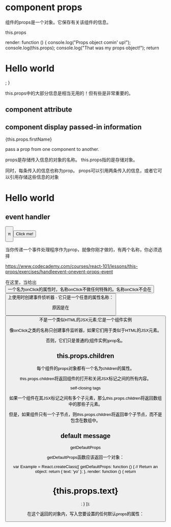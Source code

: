 # component props  


组件的props是一个对象。它保存有关该组件的信息。


this.props


render: function () {
    console.log("Props object comin' up!");
    console.log(this.props);
    console.log("That was my props object!");
    return <h1>Hello world</h1>;
}



this.props中的大部分信息是相当无用的！但有些是非常重要的。


##  component attribute

<Greeting firstName='xgqfrms' />

## component display passed-in information


{this.props.firstName}


pass a prop from one component to another.



props是存储传入信息的对象的名称。 this.props指的是存储对象。


同时，每条传入的信息也称为prop。
props可以引用两条传入的信息，或者它可以引用存储这些信息的对象


<h1 onClick={this.handleEvent}>
    Hello world
</h1>

## event handler


<Button talk={this.talk} />


π

<button onClick={this.props.talk}>
    Click me!
</button>


当你传递一个事件处理程序作为prop，就像你刚才做的，有两个名称，你必须选择


https://www.codecademy.com/courses/react-101/lessons/this-props/exercises/handleevent-onevent-props-event

在这里，当给出<Button />一个名为onClick的属性时，名称onClick不做任何特殊的。名称onClick不会在<Button />上使用时创建事件侦听器 - 它只是一个任意的属性名称：

原因是在<Button />不是一个类似HTML的JSX元素;它是一个组件实例


像onClick之类的名称只创建事件监听器，如果它们用于类似于HTML的JSX元素。

否则，它们只是普通的(组件实例)prop名。





## this.props.children

每个组件的props对象都有一个名为children的属性。

this.props.children将返回组件的打开和关闭JSX标记之间的所有内容。


self-closing tags



如果一个组件在其JSX标记之间有多个子元素，那么this.props.children将返回数组中的那些子元素。


但是，如果组件只有一个子节点，则this.props.children将返回单个子节点，而不是包含在数组中。



## default message 


getDefaultProps

getDefaultProps函数应该返回一个对象：


var Example = React.createClass({
  getDefaultProps: function () {
    // Return an object:
    return { text: 'yo' };
  },
  render: function () {
    return <h1>{this.props.text}</h1>;
  }
});

在这个返回的对象内，写入您要设置的任何默认props的属性：
















